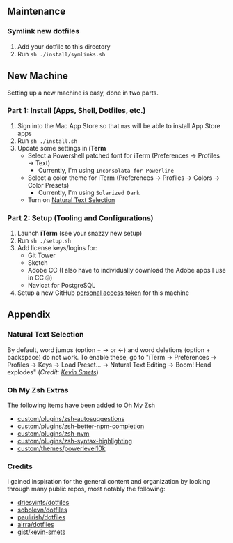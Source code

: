 ## Maintenance

### Symlink new dotfiles
1. Add your dotfile to this directory
2. Run `sh ./install/symlinks.sh`

## New Machine

Setting up a new machine is easy, done in two parts.

### Part 1: Install (Apps, Shell, Dotfiles, etc.)

1. Sign into the Mac App Store so that `mas` will be able to install App Store apps
2. Run `sh ./install.sh`
3. Update some settings in **iTerm**
    -   Select a Powershell patched font for iTerm (Preferences → Profiles → Text)
        -   Currently, I'm using `Inconsolata for Powerline`
    -   Select a color theme for iTerm (Preferences → Profiles → Colors → Color Presets)
        -   Currently, I'm using `Solarized Dark`
    -   Turn on [Natural Text Selection](#natural-text-selection)

### Part 2: Setup (Tooling and Configurations)

1. Launch **iTerm** (see your snazzy new setup)
2. Run `sh ./setup.sh`
3. Add license keys/logins for:
    -   Git Tower
    -   Sketch
    -   Adobe CC (I also have to individually download the Adobe apps I use in CC 🙄)
    -   Navicat for PostgreSQL
4. Setup a new GitHub [personal access token](https://github.com/settings/tokens) for this machine

## Appendix

### Natural Text Selection

By default, word jumps (option + → or ←) and word deletions (option + backspace) do not work. To enable these, go to "iTerm → Preferences → Profiles → Keys → Load Preset... → Natural Text Editing → Boom! Head explodes" (_Credit: [Kevin Smets](https://gist.github.com/kevin-smets/8568070)_)

### Oh My Zsh Extras

The following items have been added to Oh My Zsh

-   [custom/plugins/zsh-autosuggestions](https://github.com/zsh-users/zsh-autosuggestions)
-   [custom/plugins/zsh-better-npm-completion](https://github.com/lukechilds/zsh-better-npm-completion)
-   [custom/plugins/zsh-nvm](https://github.com/lukechilds/zsh-nvm)
-   [custom/plugins/zsh-syntax-highlighting](https://github.com/zsh-users/zsh-syntax-highlighting)
-   [custom/themes/powerlevel10k](https://github.com/romkatv/powerlevel10k)

### Credits

I gained inspiration for the general content and organization by looking through many public repos, most notably the following:

-   [driesvints/dotfiles](https://github.com/driesvints/dotfiles)
-   [sobolevn/dotfiles](https://github.com/sobolevn/dotfiles)
-   [paulirish/dotfiles](https://github.com/paulirish/dotfiles)
-   [alrra/dotfiles](https://github.com/alrra/dotfiles)
-   [gist/kevin-smets](https://gist.github.com/kevin-smets/8568070)
